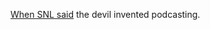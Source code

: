 <a href="http://scripting.com/images/2020/01/26/theDevilInventedPodcasting.png">When SNL said</a> the devil invented podcasting. 
